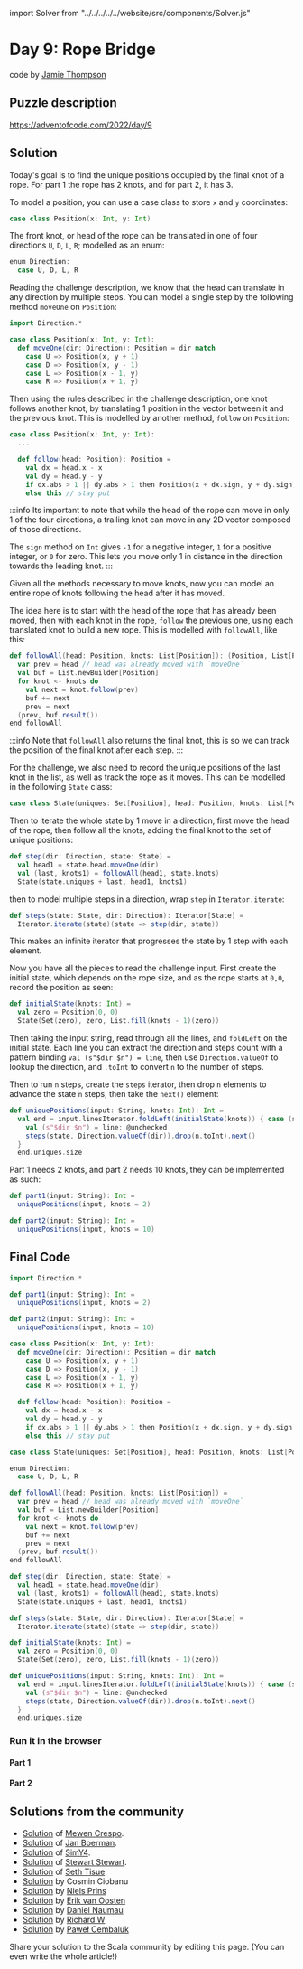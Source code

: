import Solver from "../../../../../website/src/components/Solver.js"

# Day 9: Rope Bridge
code by [Jamie Thompson](https://twitter.com/bishabosha)

## Puzzle description

https://adventofcode.com/2022/day/9

## Solution

Today's goal is to find the unique positions occupied by the final knot of a rope. For part 1 the rope has 2 knots, and
for part 2, it has 3.

To model a position, you can use a case class to store `x` and `y` coordinates:
```scala
case class Position(x: Int, y: Int)
```

The front knot, or head of the rope can be translated in one of four directions `U`, `D`, `L`, `R`; modelled as an enum:
```scala
enum Direction:
  case U, D, L, R
```

Reading the challenge description, we know that the head can translate in any direction by multiple steps. You can
model a single step by the following method `moveOne` on `Position`:

```scala
import Direction.*

case class Position(x: Int, y: Int):
  def moveOne(dir: Direction): Position = dir match
    case U => Position(x, y + 1)
    case D => Position(x, y - 1)
    case L => Position(x - 1, y)
    case R => Position(x + 1, y)
```

Then using the rules described in the challenge description, one knot follows another knot, by translating 1 position
in the vector between it and the previous knot. This is modelled by another method, `follow` on `Position`:

```scala
case class Position(x: Int, y: Int):
  ...

  def follow(head: Position): Position =
    val dx = head.x - x
    val dy = head.y - y
    if dx.abs > 1 || dy.abs > 1 then Position(x + dx.sign, y + dy.sign) // follow the head
    else this // stay put
```

:::info
Its important to note that while the head of the rope can move in only 1 of the four directions, a trailing knot can
move in any 2D vector composed of those directions.

The `sign` method on `Int` gives `-1` for a negative integer, `1` for a positive integer, or `0` for zero. This
lets you move only 1 in distance in the direction towards the leading knot.
:::

Given all the methods necessary to move knots, now you can model an entire rope of knots following the head after it
has moved.

The idea here is to start with the head of the rope that has already been moved,
then with each knot in the rope, `follow` the previous one, using each translated knot to build a new rope.
This is modelled with `followAll`, like this:
```scala
def followAll(head: Position, knots: List[Position]): (Position, List[Position]) =
  var prev = head // head was already moved with `moveOne`
  val buf = List.newBuilder[Position]
  for knot <- knots do
    val next = knot.follow(prev)
    buf += next
    prev = next
  (prev, buf.result())
end followAll
```

:::info
Note that `followAll` also returns the final knot, this is so we can track the position of the final knot after each
step.
:::

For the challenge, we also need to record the unique positions of the last knot in the list, as well as track the rope
as it moves. This can be modelled in the following `State` class:

```scala
case class State(uniques: Set[Position], head: Position, knots: List[Position])
```

Then to iterate the whole state by 1 move in a direction, first move the head of the rope, then follow all the knots,
adding the final knot to the set of unique positions:
```scala
def step(dir: Direction, state: State) =
  val head1 = state.head.moveOne(dir)
  val (last, knots1) = followAll(head1, state.knots)
  State(state.uniques + last, head1, knots1)
```

then to model multiple steps in a direction, wrap `step` in `Iterator.iterate`:
```scala
def steps(state: State, dir: Direction): Iterator[State] =
  Iterator.iterate(state)(state => step(dir, state))
```

This makes an infinite iterator that progresses the state by 1 step with each element.

Now you have all the pieces to read the challenge input.
First create the initial state, which depends on the rope size, and as the rope starts at `0,0`, record the position
as seen:
```scala
def initialState(knots: Int) =
  val zero = Position(0, 0)
  State(Set(zero), zero, List.fill(knots - 1)(zero))
```

Then taking the input string, read through all the lines, and `foldLeft` on the initial state.
Each line you can extract the direction and steps count with a pattern binding `val (s"$dir $n") = line`,
then use `Direction.valueOf` to lookup the direction, and `.toInt` to convert `n` to the number of steps.

Then to run `n` steps, create the `steps` iterator, then drop `n` elements to advance the state `n` steps,
then take the `next()` element:

```scala
def uniquePositions(input: String, knots: Int): Int =
  val end = input.linesIterator.foldLeft(initialState(knots)) { case (state, line) =>
    val (s"$dir $n") = line: @unchecked
    steps(state, Direction.valueOf(dir)).drop(n.toInt).next()
  }
  end.uniques.size
```

Part 1 needs 2 knots, and part 2 needs 10 knots, they can be implemented as such:
```scala
def part1(input: String): Int =
  uniquePositions(input, knots = 2)

def part2(input: String): Int =
  uniquePositions(input, knots = 10)
```

## Final Code
```scala
import Direction.*

def part1(input: String): Int =
  uniquePositions(input, knots = 2)

def part2(input: String): Int =
  uniquePositions(input, knots = 10)

case class Position(x: Int, y: Int):
  def moveOne(dir: Direction): Position = dir match
    case U => Position(x, y + 1)
    case D => Position(x, y - 1)
    case L => Position(x - 1, y)
    case R => Position(x + 1, y)

  def follow(head: Position): Position =
    val dx = head.x - x
    val dy = head.y - y
    if dx.abs > 1 || dy.abs > 1 then Position(x + dx.sign, y + dy.sign) // follow the head
    else this // stay put

case class State(uniques: Set[Position], head: Position, knots: List[Position])

enum Direction:
  case U, D, L, R

def followAll(head: Position, knots: List[Position]) =
  var prev = head // head was already moved with `moveOne`
  val buf = List.newBuilder[Position]
  for knot <- knots do
    val next = knot.follow(prev)
    buf += next
    prev = next
  (prev, buf.result())
end followAll

def step(dir: Direction, state: State) =
  val head1 = state.head.moveOne(dir)
  val (last, knots1) = followAll(head1, state.knots)
  State(state.uniques + last, head1, knots1)

def steps(state: State, dir: Direction): Iterator[State] =
  Iterator.iterate(state)(state => step(dir, state))

def initialState(knots: Int) =
  val zero = Position(0, 0)
  State(Set(zero), zero, List.fill(knots - 1)(zero))

def uniquePositions(input: String, knots: Int): Int =
  val end = input.linesIterator.foldLeft(initialState(knots)) { case (state, line) =>
    val (s"$dir $n") = line: @unchecked
    steps(state, Direction.valueOf(dir)).drop(n.toInt).next()
  }
  end.uniques.size
```

### Run it in the browser

#### Part 1

<Solver puzzle="day09-part1" year="2022"/>

#### Part 2

<Solver puzzle="day09-part2" year="2022"/>

## Solutions from the community

- [Solution](https://github.com/MewenCrespo/Advent-Of-Code/blob/main/src/adventofcode/year2022/Day9.scala) of [Mewen Crespo](https://github.com/MewenCrespo).
- [Solution](https://github.com/Jannyboy11/AdventOfCode2022/blob/master/src/main/scala/day09/Day09.scala) of [Jan Boerman](https://twitter.com/JanBoerman95).
- [Solution](https://github.com/SimY4/advent-of-code-scala/blob/master/src/main/scala/aoc/y2022/Day9.scala) of [SimY4](https://twitter.com/actinglikecrazy).
- [Solution](https://github.com/stewSquared/advent-of-code-scala/blob/master/src/main/scala/2022/Day09.worksheet.sc) of [Stewart Stewart](https://twitter.com/stewSqrd).
- [Solution](https://github.com/SethTisue/adventofcode/blob/main/2022/src/test/scala/Day09.scala) of [Seth Tisue](https://github.com/SethTisue)
- [Solution](https://github.com/cosminci/advent-of-code/blob/master/src/main/scala/com/github/cosminci/aoc/_2022/Day9.scala) by Cosmin Ciobanu
- [Solution](https://github.com/prinsniels/AdventOfCode2022/blob/master/src/main/scala/day09.scala) by [Niels Prins](https://github.com/prinsniels)
- [Solution](https://github.com/erikvanoosten/advent-of-code/blob/main/src/main/scala/nl/grons/advent/y2022/Day9.scala) by [Erik van Oosten](https://github.com/erikvanoosten)
- [Solution](https://github.com/danielnaumau/code-advent-2022/blob/master/src/main/scala/com/adventofcode/Day9.scala) by [Daniel Naumau](https://github.com/danielnaumau)
- [Solution](https://github.com/w-r-z-k/aoc2022/blob/main/src/main/scala/Day9.scala) by [Richard W](https://github.com/w-r-z-k)
- [Solution](https://github.com/AvaPL/Advent-of-Code-2022/tree/main/src/main/scala/day9) by [Paweł Cembaluk](https://github.com/AvaPL)

Share your solution to the Scala community by editing this page. (You can even write the whole article!)
